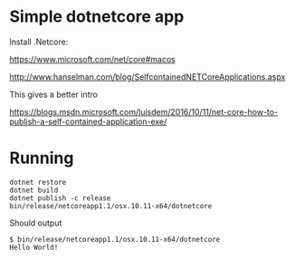 # Simple dotnetcore app

Install .Netcore:

https://www.microsoft.com/net/core#macos

http://www.hanselman.com/blog/SelfcontainedNETCoreApplications.aspx

This gives a better intro

https://blogs.msdn.microsoft.com/luisdem/2016/10/11/net-core-how-to-publish-a-self-contained-application-exe/

# Running

    dotnet restore
    dotnet build
    dotnet publish -c release
    bin/release/netcoreapp1.1/osx.10.11-x64/dotnetcore

Should output

    $ bin/release/netcoreapp1.1/osx.10.11-x64/dotnetcore
    Hello World!


